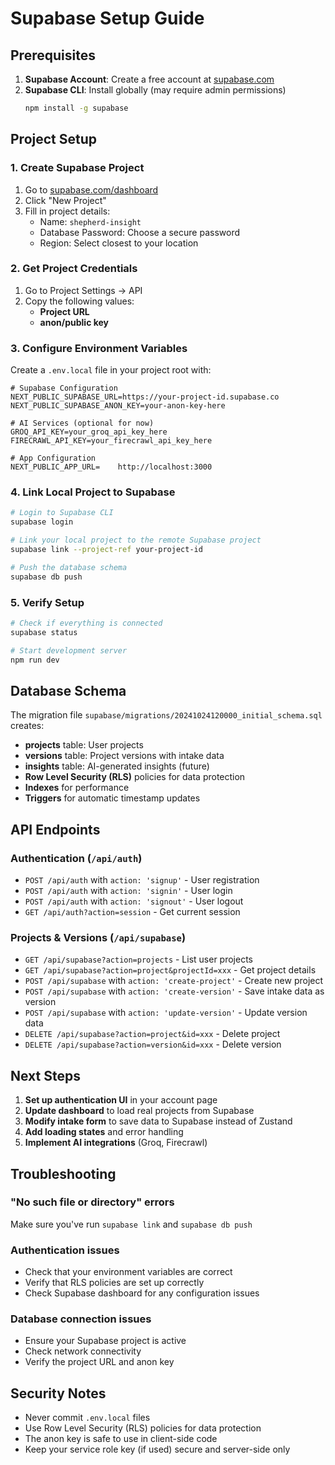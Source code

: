 # Supabase Setup Guide

## Prerequisites

1. **Supabase Account**: Create a free account at [supabase.com](https://supabase.com)
2. **Supabase CLI**: Install globally (may require admin permissions)
   ```bash
   npm install -g supabase
   ```

## Project Setup

### 1. Create Supabase Project

1. Go to [supabase.com/dashboard](https://supabase.com/dashboard)
2. Click "New Project"
3. Fill in project details:
   - Name: `shepherd-insight`
   - Database Password: Choose a secure password
   - Region: Select closest to your location

### 2. Get Project Credentials

1. Go to Project Settings → API
2. Copy the following values:
   - **Project URL**
   - **anon/public key**

### 3. Configure Environment Variables

Create a `.env.local` file in your project root with:

```env
# Supabase Configuration
NEXT_PUBLIC_SUPABASE_URL=https://your-project-id.supabase.co
NEXT_PUBLIC_SUPABASE_ANON_KEY=your-anon-key-here

# AI Services (optional for now)
GROQ_API_KEY=your_groq_api_key_here
FIRECRAWL_API_KEY=your_firecrawl_api_key_here

# App Configuration
NEXT_PUBLIC_APP_URL=    http://localhost:3000
```

### 4. Link Local Project to Supabase

```bash
# Login to Supabase CLI
supabase login

# Link your local project to the remote Supabase project
supabase link --project-ref your-project-id

# Push the database schema
supabase db push
```

### 5. Verify Setup

```bash
# Check if everything is connected
supabase status

# Start development server
npm run dev
```

## Database Schema

The migration file `supabase/migrations/20241024120000_initial_schema.sql` creates:

- **projects** table: User projects
- **versions** table: Project versions with intake data
- **insights** table: AI-generated insights (future)
- **Row Level Security (RLS)** policies for data protection
- **Indexes** for performance
- **Triggers** for automatic timestamp updates

## API Endpoints

### Authentication (`/api/auth`)
- `POST /api/auth` with `action: 'signup'` - User registration
- `POST /api/auth` with `action: 'signin'` - User login
- `POST /api/auth` with `action: 'signout'` - User logout
- `GET /api/auth?action=session` - Get current session

### Projects & Versions (`/api/supabase`)
- `GET /api/supabase?action=projects` - List user projects
- `GET /api/supabase?action=project&projectId=xxx` - Get project details
- `POST /api/supabase` with `action: 'create-project'` - Create new project
- `POST /api/supabase` with `action: 'create-version'` - Save intake data as version
- `POST /api/supabase` with `action: 'update-version'` - Update version data
- `DELETE /api/supabase?action=project&id=xxx` - Delete project
- `DELETE /api/supabase?action=version&id=xxx` - Delete version

## Next Steps

1. **Set up authentication UI** in your account page
2. **Update dashboard** to load real projects from Supabase
3. **Modify intake form** to save data to Supabase instead of Zustand
4. **Add loading states** and error handling
5. **Implement AI integrations** (Groq, Firecrawl)

## Troubleshooting

### "No such file or directory" errors
Make sure you've run `supabase link` and `supabase db push`

### Authentication issues
- Check that your environment variables are correct
- Verify that RLS policies are set up correctly
- Check Supabase dashboard for any configuration issues

### Database connection issues
- Ensure your Supabase project is active
- Check network connectivity
- Verify the project URL and anon key

## Security Notes

- Never commit `.env.local` files
- Use Row Level Security (RLS) policies for data protection
- The anon key is safe to use in client-side code
- Keep your service role key (if used) secure and server-side only
